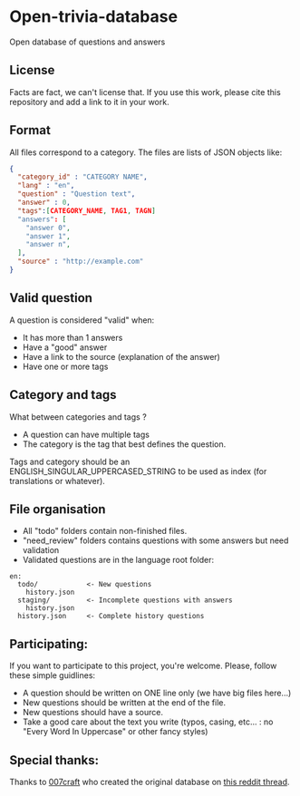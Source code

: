 # Open-trivia-database
Open database of questions and answers

## License
Facts are fact, we can't license that. If you use this work, please cite this
repository and add a link to it in your work.

## Format
All files correspond to a category. The files are lists of JSON objects like:

```json
{
  "category_id" : "CATEGORY NAME",
  "lang" : "en",
  "question" : "Question text",
  "answer" : 0,
  "tags":[CATEGORY_NAME, TAG1, TAGN]
  "answers": [
    "answer 0",
    "answer 1",
    "answer n",
  ],
  "source" : "http://example.com"
}
```

## Valid question
A question is considered "valid" when:
- It has more than 1 answers
- Have a "good" answer
- Have a link to the source (explanation of the answer)
- Have one or more tags

## Category and tags
What between categories and tags ?
- A question can have multiple tags
- The category is the tag that best defines the question.

Tags and category should be an ENGLISH_SINGULAR_UPPERCASED_STRING to be used as index
(for translations or whatever).

## File organisation
- All "todo" folders contain non-finished files.
- "need_review" folders contains questions with some answers but need validation
- Validated questions are in the language root folder:

```text
en:
  todo/            <- New questions
    history.json
  staging/         <- Incomplete questions with answers
    history.json
  history.json     <- Complete history questions
```

## Participating:
If you want to participate to this project, you're welcome. Please, follow these
simple guidlines:

  - A question should be written on ONE line only (we have big files here...)
  - New questions should be written at the end of the file.
  - New questions should have a source.
  - Take a good care about the text you write (typos, casing, etc... : no "Every Word In Uppercase" or other fancy styles)

## Special thanks:
Thanks to [007craft](https://www.reddit.com/user/007craft) who created the original database on [this reddit thread](https://www.reddit.com/r/trivia/comments/3wzpvt/free_database_of_50000_trivia_questions/).
